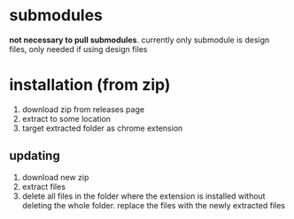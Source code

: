 # submodules
**not necessary to pull submodules**. currently only submodule is design files, only needed if using design files

# installation (from zip)
1. download zip from releases page
2. extract to some location
3. target extracted folder as chrome extension

## updating
1. download new zip
2. extract files
3. delete all files in the folder where the extension is installed without deleting the whole folder. replace the files with the newly extracted files